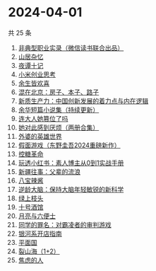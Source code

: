 # 2024-04-01

共 25 条

<!-- BEGIN WEREAD -->
<!-- 最后更新时间 2024-04-01 21:01:14 +0800 -->
1. [非典型职业实录（微信读书联合出品）](https://weread.qq.com/web/bookDetail/16732b90813ab8a30g013885)
1. [山居杂忆](https://weread.qq.com/web/bookDetail/90432270813ab8a7eg018ba7)
1. [夜谭十记](https://weread.qq.com/web/bookDetail/a13329c072288eb1a13b79a)
1. [小米创业思考](https://weread.qq.com/web/bookDetail/43832a10813ab703dg011c78)
1. [余生皆欢喜](https://weread.qq.com/web/bookDetail/2fc32ac0813ab8a55g015afe)
1. [混在北京：房子、本子、路子](https://weread.qq.com/web/bookDetail/98732f40813ab8a79g0150b6)
1. [新质生产力：中国创新发展的着力点与内在逻辑](https://weread.qq.com/web/bookDetail/94c32d90813ab8a69g015f27)
1. [余华短篇小说集（持续更新）](https://weread.qq.com/web/bookDetail/59132390813ab8a77g019daa)
1. [连大人她篡位了吗](https://weread.qq.com/web/bookDetail/50932280813ab8a72g014f6a)
1. [她对此感到厌烦（两册合集）](https://weread.qq.com/web/bookDetail/e8732330813ab8a71g0131d1)
1. [外婆的英雄世界](https://weread.qq.com/web/bookDetail/af132330719d6201af1be0f)
1. [假面游戏（东野圭吾2024重磅新作）](https://weread.qq.com/web/bookDetail/c7c32290813ab8a38g016ddc)
1. [控糖革命](https://weread.qq.com/web/bookDetail/819321e0813ab880ag01960c)
1. [玩透小红书：素人博主从0到1实战手册](https://weread.qq.com/web/bookDetail/c0a32800813ab8988g0198f7)
1. [新疆往事：父辈的流浪](https://weread.qq.com/web/bookDetail/2e032b90813ab8a15g019fc9)
1. [八宝辣酱](https://weread.qq.com/web/bookDetail/83b321d072620daa83bd893)
1. [逆龄大脑：保持大脑年轻敏锐的新科学](https://weread.qq.com/web/bookDetail/41c32a10729e73e141caad9)
1. [绿上枝头](https://weread.qq.com/web/bookDetail/b4b32960813ab8a36g017389)
1. [十号酒馆](https://weread.qq.com/web/bookDetail/a9632400813ab8a40g019fc3)
1. [月亮与六便士](https://weread.qq.com/web/bookDetail/12c32b9071a0f63912c88de)
1. [同学的罪名：对霸凌者的审判游戏](https://weread.qq.com/web/bookDetail/3ab32af0813ab8a3bg010608)
1. [银河系开店指南](https://weread.qq.com/web/bookDetail/aa132320813ab8a52g017310)
1. [平面国](https://weread.qq.com/web/bookDetail/215328407200f6f9215a612)
1. [裂山海（1+2）](https://weread.qq.com/web/bookDetail/75332270813ab827eg017439)
1. [焦虑的人](https://weread.qq.com/web/bookDetail/5c432bf0726d70995c4f25f)
<!-- END WEREAD -->